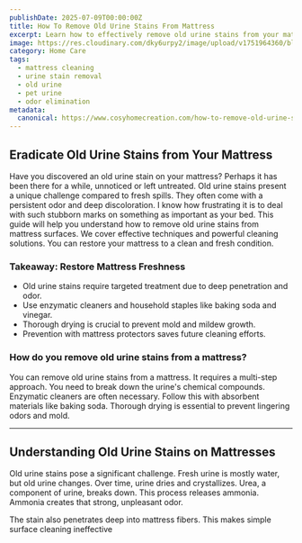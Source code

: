 ```yaml
---
publishDate: 2025-07-09T00:00:00Z
title: How To Remove Old Urine Stains From Mattress
excerpt: Learn how to effectively remove old urine stains from your mattress using household items and specialized cleaners. Restore freshness.
image: https://res.cloudinary.com/dky6urpy2/image/upload/v1751964360/blog_image_1751964360_g7ayuj.webp
category: Home Care
tags:
  - mattress cleaning
  - urine stain removal
  - old urine
  - pet urine
  - odor elimination
metadata:
  canonical: https://www.cosyhomecreation.com/how-to-remove-old-urine-stains-from-mattress
---
```


## Eradicate Old Urine Stains from Your Mattress

Have you discovered an old urine stain on your mattress? Perhaps it has been there for a while, unnoticed or left untreated. Old urine stains present a unique challenge compared to fresh spills. They often come with a persistent odor and deep discoloration. I know how frustrating it is to deal with such stubborn marks on something as important as your bed. This guide will help you understand how to remove old urine stains from mattress surfaces. We cover effective techniques and powerful cleaning solutions. You can restore your mattress to a clean and fresh condition.

### Takeaway: Restore Mattress Freshness

*   Old urine stains require targeted treatment due to deep penetration and odor.
*   Use enzymatic cleaners and household staples like baking soda and vinegar.
*   Thorough drying is crucial to prevent mold and mildew growth.
*   Prevention with mattress protectors saves future cleaning efforts.

### How do you remove old urine stains from a mattress?

You can remove old urine stains from a mattress. It requires a multi-step approach. You need to break down the urine's chemical compounds. Enzymatic cleaners are often necessary. Follow this with absorbent materials like baking soda. Thorough drying is essential to prevent lingering odors and mold.

---

## Understanding Old Urine Stains on Mattresses

Old urine stains pose a significant challenge. Fresh urine is mostly water, but old urine changes. Over time, urine dries and crystallizes. Urea, a component of urine, breaks down. This process releases ammonia. Ammonia creates that strong, unpleasant odor.

The stain also penetrates deep into mattress fibers. This makes simple surface cleaning ineffective
